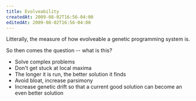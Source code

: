 ```yaml
---
title: Evolveability
createdAt: 2009-08-02T16:56-04:00
editedAt: 2009-08-02T16:56-04:00
---
```


Litterally, the measure of how evolveable a genetic programming system is.

So then comes the question -- what is this?

* Solve complex problems
* Don't get stuck at local maxima
* The longer it is run, the better solution it finds
* Avoid bloat, increase parsimony
* Increase genetic drift so that a current good solution can become an even better solution

